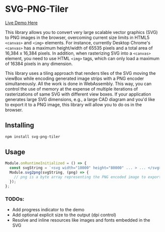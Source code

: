 # SVG-PNG-Tiler

[Live Demo Here](https://dpar39.github.io/svg-png-tiler/)

This library allows you to convert very large scalable vector graphics (SVG) to PNG images in the browser, overcoming current size limits in HTML5 `<canvas>` and `<img>` elements. For instance, currently Desktop Chrome's `<canvas>` has a maximum height/width of 65535 pixels and a total area of 16,384 x 16,384 pixels. In addition, when rasterizing SVG into a `<canvas>` element, you need to use HTML `<img>` tags, which can only load a maximum of 16384 pixels in any dimension.

This library uses a tiling approach that renders tiles of the SVG moving the viewBox while encoding generated image strips with a PNG encoder simultaneously. All the work is done in WebAssembly. This way, you can control the use of memory at the expense of multiple iterations of rasterizations of same SVG with different view boxes. If your application generates large SVG dimensions, e.g., a large CAD diagram and you'd like to export it to a PNG image, this library will allow you to do os in the browser.

## Installing

```bash
npm install svg-png-tiler
```

## Usage

```javascript
Module.onRuntimeInitialized = () => {
  const svgString = `<svg width="10000" height="80000" ... > ... </svg>`;
  Module.svg2png(svgString, (png) => {
    // png is a byte array representing the PNG encoded image to export/save
  });
};
```

### TODOs:

- Add progress indicator to the demo
- Add optional explicit size to the output (dpi control)
- Resolve and inline resources like images and fonts embedded in the SVG
